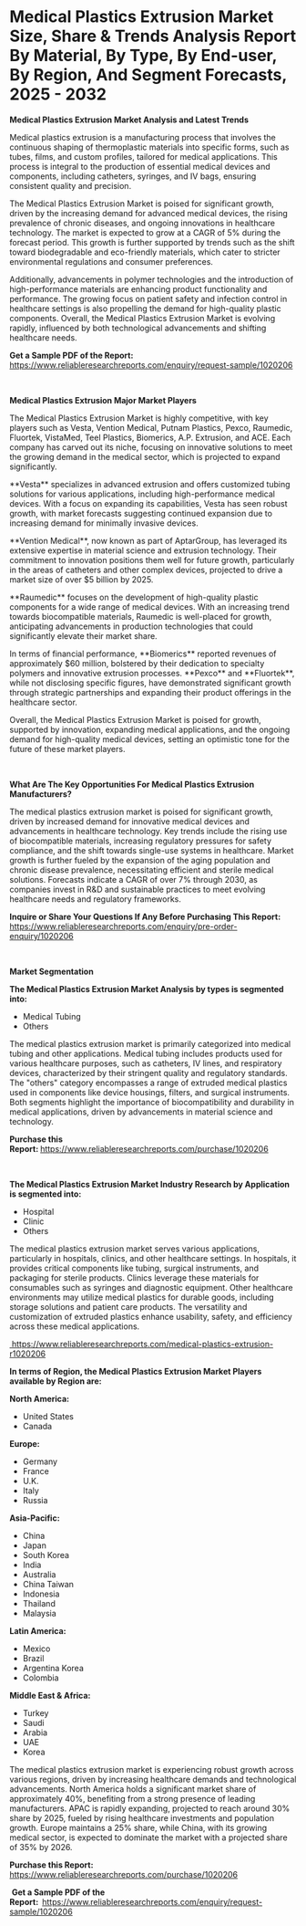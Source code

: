<p><h1>Medical Plastics Extrusion Market Size, Share & Trends Analysis Report By Material, By Type, By End-user, By Region, And Segment Forecasts, 2025 - 2032</h1></p><p><strong>Medical Plastics Extrusion Market Analysis and Latest Trends</strong></p>
<p><p>Medical plastics extrusion is a manufacturing process that involves the continuous shaping of thermoplastic materials into specific forms, such as tubes, films, and custom profiles, tailored for medical applications. This process is integral to the production of essential medical devices and components, including catheters, syringes, and IV bags, ensuring consistent quality and precision.</p><p>The Medical Plastics Extrusion Market is poised for significant growth, driven by the increasing demand for advanced medical devices, the rising prevalence of chronic diseases, and ongoing innovations in healthcare technology. The market is expected to grow at a CAGR of 5% during the forecast period. This growth is further supported by trends such as the shift toward biodegradable and eco-friendly materials, which cater to stricter environmental regulations and consumer preferences.</p><p>Additionally, advancements in polymer technologies and the introduction of high-performance materials are enhancing product functionality and performance. The growing focus on patient safety and infection control in healthcare settings is also propelling the demand for high-quality plastic components. Overall, the Medical Plastics Extrusion Market is evolving rapidly, influenced by both technological advancements and shifting healthcare needs.</p></p>
<p><strong>Get a Sample PDF of the Report:&nbsp;</strong> <a href="https://www.reliableresearchreports.com/enquiry/request-sample/1020206?utm_campaign=2593&utm_medium=2&utm_source=Github&utm_content=ia&utm_term=13042025&utm_id=medical-plastics-extrusion">https://www.reliableresearchreports.com/enquiry/request-sample/1020206</a></p>
<p>&nbsp;</p>
<p><strong>Medical Plastics Extrusion Major Market Players</strong></p>
<p><p>The Medical Plastics Extrusion Market is highly competitive, with key players such as Vesta, Vention Medical, Putnam Plastics, Pexco, Raumedic, Fluortek, VistaMed, Teel Plastics, Biomerics, A.P. Extrusion, and ACE. Each company has carved out its niche, focusing on innovative solutions to meet the growing demand in the medical sector, which is projected to expand significantly.</p><p>**Vesta** specializes in advanced extrusion and offers customized tubing solutions for various applications, including high-performance medical devices. With a focus on expanding its capabilities, Vesta has seen robust growth, with market forecasts suggesting continued expansion due to increasing demand for minimally invasive devices.</p><p>**Vention Medical**, now known as part of AptarGroup, has leveraged its extensive expertise in material science and extrusion technology. Their commitment to innovation positions them well for future growth, particularly in the areas of catheters and other complex devices, projected to drive a market size of over $5 billion by 2025.</p><p>**Raumedic** focuses on the development of high-quality plastic components for a wide range of medical devices. With an increasing trend towards biocompatible materials, Raumedic is well-placed for growth, anticipating advancements in production technologies that could significantly elevate their market share.</p><p>In terms of financial performance, **Biomerics** reported revenues of approximately $60 million, bolstered by their dedication to specialty polymers and innovative extrusion processes. **Pexco** and **Fluortek**, while not disclosing specific figures, have demonstrated significant growth through strategic partnerships and expanding their product offerings in the healthcare sector.</p><p>Overall, the Medical Plastics Extrusion Market is poised for growth, supported by innovation, expanding medical applications, and the ongoing demand for high-quality medical devices, setting an optimistic tone for the future of these market players.</p></p>
<p>&nbsp;</p>
<p><strong>What Are The Key Opportunities For Medical Plastics Extrusion Manufacturers?</strong></p>
<p><p>The medical plastics extrusion market is poised for significant growth, driven by increased demand for innovative medical devices and advancements in healthcare technology. Key trends include the rising use of biocompatible materials, increasing regulatory pressures for safety compliance, and the shift towards single-use systems in healthcare. Market growth is further fueled by the expansion of the aging population and chronic disease prevalence, necessitating efficient and sterile medical solutions. Forecasts indicate a CAGR of over 7% through 2030, as companies invest in R&D and sustainable practices to meet evolving healthcare needs and regulatory frameworks.</p></p>
<p><strong>Inquire or Share Your Questions If Any Before Purchasing This Report:</strong> <a href="https://www.reliableresearchreports.com/enquiry/pre-order-enquiry/1020206?utm_campaign=2593&utm_medium=2&utm_source=Github&utm_content=ia&utm_term=13042025&utm_id=medical-plastics-extrusion">https://www.reliableresearchreports.com/enquiry/pre-order-enquiry/1020206</a></p>
<p>&nbsp;</p>
<p><strong>Market Segmentation</strong></p>
<p><strong>The Medical Plastics Extrusion Market Analysis by types is segmented into:</strong></p>
<p><ul><li>Medical Tubing</li><li>Others</li></ul></p>
<p><p>The medical plastics extrusion market is primarily categorized into medical tubing and other applications. Medical tubing includes products used for various healthcare purposes, such as catheters, IV lines, and respiratory devices, characterized by their stringent quality and regulatory standards. The "others" category encompasses a range of extruded medical plastics used in components like device housings, filters, and surgical instruments. Both segments highlight the importance of biocompatibility and durability in medical applications, driven by advancements in material science and technology.</p></p>
<p><strong>Purchase this Report:&nbsp;</strong><a href="https://www.reliableresearchreports.com/purchase/1020206?utm_campaign=2593&utm_medium=2&utm_source=Github&utm_content=ia&utm_term=13042025&utm_id=medical-plastics-extrusion">https://www.reliableresearchreports.com/purchase/1020206</a></p>
<p>&nbsp;</p>
<p><strong>The Medical Plastics Extrusion Market Industry Research by Application is segmented into:</strong></p>
<p><ul><li>Hospital</li><li>Clinic</li><li>Others</li></ul></p>
<p><p>The medical plastics extrusion market serves various applications, particularly in hospitals, clinics, and other healthcare settings. In hospitals, it provides critical components like tubing, surgical instruments, and packaging for sterile products. Clinics leverage these materials for consumables such as syringes and diagnostic equipment. Other healthcare environments may utilize medical plastics for durable goods, including storage solutions and patient care products. The versatility and customization of extruded plastics enhance usability, safety, and efficiency across these medical applications.</p></p>
<p><a href="https://www.reliableresearchreports.com/medical-plastics-extrusion-r1020206?utm_campaign=2593&utm_medium=2&utm_source=Github&utm_content=ia&utm_term=13042025&utm_id=medical-plastics-extrusion">&nbsp;https://www.reliableresearchreports.com/medical-plastics-extrusion-r1020206</a></p>
<p><strong>In terms of Region, the Medical Plastics Extrusion Market Players available by Region are:</strong></p>
<p>
    <p> <strong> North America: </strong>
        <ul>
            <li>United States</li>
            <li>Canada</li>
        </ul>
        </p> 
    <p> <strong> Europe: </strong>
        <ul>
            <li>Germany</li>
            <li>France</li>
            <li>U.K.</li>
            <li>Italy</li>
            <li>Russia</li>
        </ul>
        </p> 
    <p> <strong> Asia-Pacific: </strong>
        <ul>
            <li>China</li>
            <li>Japan</li>
            <li>South Korea</li>
            <li>India</li>
            <li>Australia</li>
            <li>China Taiwan</li>
            <li>Indonesia</li>
            <li>Thailand</li>
            <li>Malaysia</li>
        </ul>
        </p> 
    <p> <strong> Latin America: </strong>
        <ul>
            <li>Mexico</li>
            <li>Brazil</li>
            <li>Argentina Korea</li>
            <li>Colombia</li>
        </ul>
        </p> 
    <p> <strong> Middle East & Africa: </strong>
        <ul>
            <li>Turkey</li>
            <li>Saudi</li>
            <li>Arabia</li>
            <li>UAE</li>
            <li>Korea</li>
        </ul>
    </p>
    </p>
<p><p>The medical plastics extrusion market is experiencing robust growth across various regions, driven by increasing healthcare demands and technological advancements. North America holds a significant market share of approximately 40%, benefiting from a strong presence of leading manufacturers. APAC is rapidly expanding, projected to reach around 30% share by 2025, fueled by rising healthcare investments and population growth. Europe maintains a 25% share, while China, with its growing medical sector, is expected to dominate the market with a projected share of 35% by 2026.</p></p>
<p><strong>Purchase this Report: </strong><a href="https://www.reliableresearchreports.com/purchase/1020206?utm_campaign=2593&utm_medium=2&utm_source=Github&utm_content=ia&utm_term=13042025&utm_id=medical-plastics-extrusion">https://www.reliableresearchreports.com/purchase/1020206</a></p>
<p>&nbsp;<strong>Get a Sample PDF of the Report:&nbsp;&nbsp;</strong><a href="https://www.reliableresearchreports.com/enquiry/request-sample/1020206?utm_campaign=2593&utm_medium=2&utm_source=Github&utm_content=ia&utm_term=13042025&utm_id=medical-plastics-extrusion">https://www.reliableresearchreports.com/enquiry/request-sample/1020206</a></p>
<p><strong></strong></p>
<p><p></p><p></p><p></p></p>